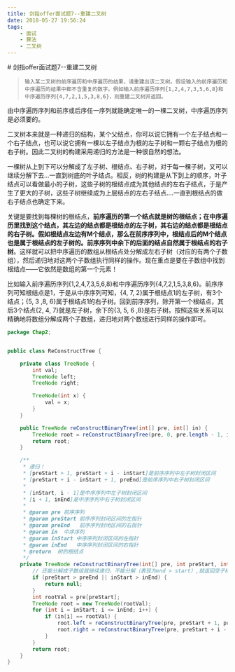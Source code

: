 ```yaml
---
title: 剑指offer面试题7--重建二叉树
date: 2018-05-27 19:56:24
tags: 
    - 面试
    - 算法
    - 二叉树
---
```

<meta name="referrer" content="no-referrer" />
# 剑指offer面试题7--重建二叉树

> ```
> 输入某二叉树的前序遍历和中序遍历的结果，请重建出该二叉树。假设输入的前序遍历和中序遍历的结果中都不含重复的数字。例如输入前序遍历序列{1,2,4,7,3,5,6,8}和中序遍历序列{4,7,2,1,5,3,8,6}，则重建二叉树并返回。
> ```

由中序遍历序列和前序或后序任一序列就能确定唯一的一棵二叉树，中序遍历序列是必须要的。

二叉树本来就是一种递归的结构，某个父结点，你可以说它拥有一个左子结点和一个右子结点，也可以说它拥有一棵以左子结点为根的左子树和一颗右子结点为根的右子树。因此二叉树的构建采用递归的方法是一种很自然的想法。

一棵树从上到下可以分解成了左子树、根结点、右子树，对于每一棵子树，又可以继续分解下去...一直到树底的叶子结点。相反，树的构建是从下到上的顺序，叶子结点可以看做最小的子树，这些子树的根结点成为其他结点的左右子结点，于是产生了更大的子树，这些子树继续成为上层结点的左右子结点....一直到根结点的做右子结点也确定下来。

关键是要找到每棵树的根结点，**前序遍历的第一个结点就是树的根结点；在中序遍历里找到这个结点，其左边的结点都是根结点的左子树，其右边的结点都是根结点的右子树。假如根结点左边有M个结点，那么在前序序列中，根结点后的M个结点也是属于根结点的左子树的。前序序列中余下的后面的结点自然属于根结点的右子树**。这样就可以把中序遍历的数组从根结点处分解成左右子树（对应的有两个子数组），然后递归地对这两个子数组执行同样的操作。现在重点是要在子数组中找到根结点——它依然是数组的第一个元素！

比如输入前序遍历序列{1,2,4,7,3,5,6,8}和中序遍历序列{4,7,2,1,5,3,8,6}。前序序列可知根结点是1，于是从中序序列可知，{4, 7, 2}属于根结点1的左子树，有3个结点；{5, 3 ,8, 6}属于根结点1的右子树。回到前序序列，除开第一个根结点，其后3个结点{2, 4, 7}就是左子树，余下的{3, 5, 6 ,8}是右子树。按照这些关系可以精确地将数组分解成两个子数组，递归地对两个数组进行同样的操作即可。

```java
package Chap2;


public class ReConstructTree {

    private class TreeNode {
        int val;
        TreeNode left;
        TreeNode right;

        TreeNode(int x) {
            val = x;
        }
    }

    public TreeNode reConstructBinaryTree(int[] pre, int[] in) {
        TreeNode root = reConstructBinaryTree(pre, 0, pre.length - 1, in, 0, in.length - 1);
        return root;
    }

    /**
     * 递归！
     * [preStart + 1, preStart + i - inStart]是前序序列中左子树封闭区间
     * [preStart + i - inStart + 1, preEnd]是前序序列中右子树封闭区间
     *
     * [inStart, i - 1]是中序序列中左子树封闭区间
     * [i + 1, inEnd]是中序序列中右子树封闭区间
     *
     * @param pre 前序序列
     * @param preStart 前序序列封闭区间的左指针
     * @param preEnd   前序序列封闭区间的右指针
     * @param in  中序序列
     * @param inStart 中序序列封闭区间的左指针
     * @param inEnd   中序序列封闭区间的右指针
     * @return  树的根结点
     */
    private TreeNode reConstructBinaryTree(int[] pre, int preStart, int preEnd, int[] in, int inStart, int inEnd) {
        // 还能分解成子数组就继续递归，不能分解（表现为end > start）,就返回空子树给父结点
        if (preStart > preEnd || inStart > inEnd) {
            return null;
        }
        int rootVal = pre[preStart];
        TreeNode root = new TreeNode(rootVal);
        for (int i = inStart; i <= inEnd; i++) {
            if (in[i] == rootVal) {
                root.left = reConstructBinaryTree(pre, preStart + 1, preStart + i - inStart, in, inStart, i - 1);
                root.right = reConstructBinaryTree(pre, preStart + i - inStart + 1, preEnd, in, i + 1, inEnd);
            }
        }
        return root;
    }
}

```

